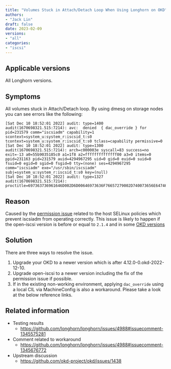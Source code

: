 ```yaml
---
title: "Volumes Stuck in Attach/Detach Loop When Using Longhorn on OKD"
authors:
- "Jack Lin"
draft: false
date: 2023-02-09
versions:
- "all"
categories:
- "iscsi"
---
```


## Applicable versions
All Longhorn versions. 

## Symptoms
All volumes stuck in Attach/Detach loop. By using dmesg on storage nodes you can see errors like the following:
```
[Sat Dec 10 18:52:01 2022] audit: type=1400 audit(1670698321.515:7214): avc:  denied  { dac_override } for  pid=231579 comm="iscsiadm" capability=1  scontext=system_u:system_r:iscsid_t:s0 tcontext=system_u:system_r:iscsid_t:s0 tclass=capability permissive=0
[Sat Dec 10 18:52:01 2022] audit: type=1300 audit(1670698321.515:7214): arch=c000003e syscall=83 success=no exit=-13 a0=55b9035185c0 a1=1f8 a2=ffffffffffffff00 a3=0 items=0 ppid=231163 pid=231579 auid=4294967295 uid=0 gid=0 euid=0 suid=0 fsuid=0 egid=0 sgid=0 fsgid=0 tty=(none) ses=4294967295 comm="iscsiadm" exe="/usr/sbin/iscsiadm" subj=system_u:system_r:iscsid_t:s0 key=(null)
[Sat Dec 10 18:52:01 2022] audit: type=1327 audit(1670698321.515:7214): proctitle=697363736961646D002D6D00646973636F76657279002D740073656E6474617267657473002D700031302E3133312E312E31363
```

## Reason

Caused by the [permission issue](https://github.com/open-iscsi/open-iscsi/pull/244/commits/6df400925cfa9e723375c6f61524473703054220) related to the host SELinux policies which prevent iscsiadm from operating correctly. This issue is likely to happen if the open-iscsi version is before or equal to `2.1.4` and in some [OKD versions](https://github.com/longhorn/longhorn/issues/4988#issuecomment-1345575281)


## Solution

There are three ways to resolve the issue. 

1. Upgrade your OKD to a newer version which is after 4.12.0-0.okd-2022-12-10.
2. Upgrade open-iscsi to a newer version including the fix of the permission issue if possible.
3. If in the existing non-working environment, applying `dac_override` using a local CIL via MachineConfig is also a workaround. Please take a look at the below reference links.

## Related information

- Testing results
    - https://github.com/longhorn/longhorn/issues/4988#issuecomment-1345575281
- Comment related to workaround
    - https://github.com/longhorn/longhorn/issues/4988#issuecomment-1345676772
- Upstream discussion
    - https://github.com/okd-project/okd/issues/1438
